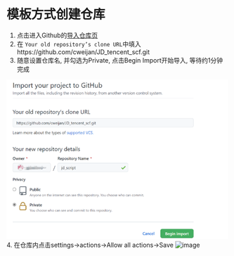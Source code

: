 # 模板方式创建仓库

1. 点击进入Github的[导入仓库页](https://github.com/new/import)
2. 在 `Your old repository’s clone URL`中填入https://github.com/cweijan/JD_tencent_scf.git
3. 随意设置仓库名, 并勾选为Private, 点击Begin Import开始导入, 等待约1分钟完成

![](image/importRepo/1644498569829.png)
4. 在仓库内点击settings->actions->Allow all actions->Save
![image](https://user-images.githubusercontent.com/27798227/153807824-ac7f7949-0ce6-47d5-9942-9c9ecd993362.png)
